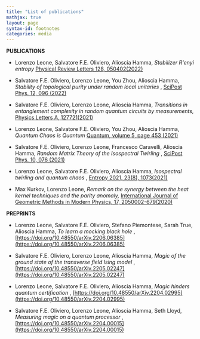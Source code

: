 ```yaml
---
title: "List of publications"
mathjax: true
layout: page
syntax-id: footnotes
categories: media
---
```


<b> PUBLICATIONS </b>



* Lorenzo Leone, Salvatore F.E. Oliviero, Alioscia Hamma, <i> Stabilizer R\'enyi entropy </i> [Physical Review Letters 128, 050402(2022)](https://doi.org/10.1103/PhysRevLett.128.050402)

* Salvatore F.E. Oliviero, Lorenzo Leone, You Zhou, Alioscia Hamma, <i> Stability of topological purity under random local unitaries </i>, [SciPost Phys. 12, 096 (2022)](https://scipost.org/SciPostPhys.12.3.096)

* Salvatore F.E. Oliviero, Lorenzo Leone, Alioscia Hamma, <i> Transitions in entanglement complexity in random quantum circuits by measurements, </i> [Physics Letters A, 127721(2021)](https://doi.org/10.1016/j.physleta.2021.127721)
* Lorenzo Leone, Salvatore F.E. Oliviero, You Zhou, Alioscia Hamma, <i> Quantum Chaos is Quantum </i> [Quantum, volume 5, page 453 (2021)](https://doi.org/10.22331/q-2021-05-04-453)
* Salvatore F.E. Oliviero, Lorenzo Leone, Francesco Caravelli, Alioscia Hamma, <i> Random Matrix Theory of the Isospectral Twirling </i>, [SciPost Phys. 10, 076 (2021)](https://scipost.org/SciPostPhys.10.3.076)
* Lorenzo Leone, Salvatore F.E. Oliviero, Alioscia Hamma, <i> Isospectral twirling and quantum chaos </i>, [Entropy 2021, 23(8), 1073(2021)](https://doi.org/10.3390/e23081073)
* Max Kurkov, Lorenzo Leone, <i> Remark on the synergy between the heat kernel techniques and the parity anomaly, </i>
[International Journal of Geometric Methods in Modern Physics, 17, 2050002-679(2020)](https://doi.org/10.1142/S0219887820500024)


<b> PREPRINTS </b>

* Lorenzo Leone, Salvatore F.E. Oliviero, Stefano Piemontese, Sarah True, Alioscia Hamma, <i> To learn a mocking black hole </i>, [https://doi.org/10.48550/arXiv.2206.06385](https://doi.org/10.48550/arXiv.2206.06385)
* Salvatore F.E. Oliviero, Lorenzo Leone, Alioscia Hamma, <i> Magic of the ground state of the transverse field Ising model </i>, [https://doi.org/10.48550/arXiv.2205.02247](https://doi.org/10.48550/arXiv.2205.02247)

* Lorenzo Leone, Salvatore F.E. Oliviero, Alioscia Hamma, <i> Magic hinders quantum certification </i>, [https://doi.org/10.48550/arXiv.2204.02995](https://doi.org/10.48550/arXiv.2204.02995)

* Salvatore F.E. Oliviero, Lorenzo Leone, Alioscia Hamma, Seth Lloyd, <i> Measuring magic on a quantum processor </i>, [https://doi.org/10.48550/arXiv.2204.00015](https://doi.org/10.48550/arXiv.2204.00015)

